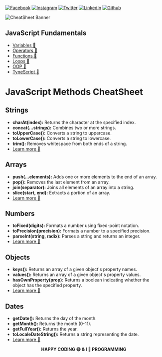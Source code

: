 <!-- social media connecting shield -->

[![Facebook][facebook-shield]][facebook-url]
[![Instagram][instagram-shield]][instagram-url]
[![Twitter][twitter-shield]][twitter-url]
[![LinkedIn][linkedin-shield]][linkedin-url]
[![Github][github-shield]][github-url]

![CheatSheet Banner](https://raw.githubusercontent.com/SamiurRahmanMukul/JavaScript-Methods-CheatSheet/main/cheatsheet-banner.png)

## JavaScript Fundamentals

- [Variables 🚀](https://github.com/SamiurRahmanMukul/JavaScript-Methods-CheatSheet/tree/main/javascript-variables)
- [Operators 🚀](https://github.com/SamiurRahmanMukul/JavaScript-Methods-CheatSheet/tree/main/javascript-operators)
- [Functions 🚀](https://github.com/SamiurRahmanMukul/JavaScript-Methods-CheatSheet/tree/main/javascript-functions)
- [Loops 🚀](https://github.com/SamiurRahmanMukul/JavaScript-Methods-CheatSheet/tree/main/javascript-loops)
- [OOP 🚀](https://github.com/SamiurRahmanMukul/JavaScript-Methods-CheatSheet/tree/main/javascript-oop)
- [TypeScript 🚀](https://github.com/SamiurRahmanMukul/JavaScript-Methods-CheatSheet/tree/main/learn-typescript)

# JavaScript Methods CheatSheet

## Strings

- **charAt(index):** Returns the character at the specified index.
- **concat(...strings):** Combines two or more strings.
- **toUpperCase():** Converts a string to uppercase.
- **toLowerCase():** Converts a string to lowercase.
- **trim():** Removes whitespace from both ends of a string.
- [Learn more 🚀](https://github.com/SamiurRahmanMukul/JavaScript-Methods-CheatSheet/tree/main/string-methods)

## Arrays

- **push(...elements):** Adds one or more elements to the end of an array.
- **pop():** Removes the last element from an array.
- **join(separator):** Joins all elements of an array into a string.
- **slice(start, end):** Extracts a portion of an array.
- [Learn more 🚀](https://github.com/SamiurRahmanMukul/JavaScript-Methods-CheatSheet/tree/main/array-methods)

## Numbers

- **toFixed(digits):** Formats a number using fixed-point notation.
- **toPrecision(precision):** Formats a number to a specified precision.
- **parseInt(string, radix):** Parses a string and returns an integer.
- [Learn more 🚀](https://github.com/SamiurRahmanMukul/JavaScript-Methods-CheatSheet/tree/main/number-methods)

## Objects

- **keys():** Returns an array of a given object's property names.
- **values():** Returns an array of a given object's property values.
- **hasOwnProperty(prop):** Returns a boolean indicating whether the object has the specified property.
- [Learn more 🚀](https://github.com/SamiurRahmanMukul/JavaScript-Methods-CheatSheet/tree/main/object-methods)

## Dates

- **getDate():** Returns the day of the month.
- **getMonth():** Returns the month (0-11).
- **getFullYear():** Returns the year.
- **toLocaleDateString():** Returns a string representing the date.
- [Learn more 🚀](https://github.com/SamiurRahmanMukul/JavaScript-Methods-CheatSheet/tree/main/date-methods)

<p align="center">
  <strong>HAPPY CODING 😄 & I 💖 PROGRAMMING</strong>
</p>

<!-- my social media links -->

[facebook-url]: https://www.faceook.com/SamiurRahmanMukul
[instagram-url]: https://www.instagram.com/samiur_rahman_mukul
[twitter-url]: https://www.twitter.com/SamiurRahMukul
[linkedin-url]: https://www.linkedin.com/in/SamiurRahmanMukul
[github-url]: https://www.github.com/SamiurRahmanMukul

<!-- shield icon links -->

[facebook-shield]: https://img.shields.io/badge/-Facebook-black.svg?style=flat-square&logo=facebook&color=555&logoColor=white
[instagram-shield]: https://img.shields.io/badge/-Instagram-black.svg?style=flat-square&logo=instagram&color=555&logoColor=white
[twitter-shield]: https://img.shields.io/badge/-Twitter-black.svg?style=flat-square&logo=twitter&color=555&logoColor=white
[linkedin-shield]: https://img.shields.io/badge/-LinkedIn-black.svg?style=flat-square&logo=linkedin&colorB=555
[github-shield]: https://img.shields.io/badge/-Github-black.svg?style=flat-square&logo=github&color=555&logoColor=white
